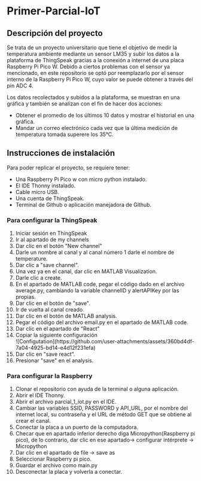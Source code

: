 # Primer-Parcial-IoT
## Descripción del proyecto
Se trata de un proyecto universitario que tiene el objetivo de medir la temperatura ambiente mediante un sensor LM35 y subir los datos a la plataforma de ThingSpeak gracias a la conexión a internet de una placa Raspberry Pi Pico W.
Debido a ciertos problemas con el sensor ya mencionado, en este repositorio se optó por reemplazarlo por el sensor interno de la Raspberry Pi Pico W, cuyo valor se puede obtener a través del pin ADC 4.

Los datos recolectados y subidos a la plataforma, se muestran en una gráfica y también se analizan con el fin de hacer dos acciones:
<ul>
  <li>Obtener el promedio de los últimos 10 datos y mostrar el historial en una gráfica.</li>
  <li>Mandar un correo electrónico cada vez que la última medición de temperatura tomada superere los 35°C.</li>
</ul>

## Instrucciones de instalación
Para poder replicar el proyecto, se requiere tener:
<ul>
  <li>Una Raspberry Pi Pico w con micro python instalado. </li>
  <li>El IDE Thonny instalado.</li>
  <li>Cable micro USB.</li>
  <li>Una cuenta de ThingSpeak.</li>
  <li>Terminal de Github o aplicación manejadora de Github.</li>
</ul>

### Para configurar la ThingSpeak
<ol>
  <li>Iniciar sesión en ThingSpeak</li>
  <li>Ir al apartado de my channels</li>
  <li>Dar clic en el botón "New channel"</li>
  <li>Darle un nombre al canal y al canal número 1 darle el nombre de temperature.</li>
  <li>Dar clic a "save channel".</li>
  <li>Una vez ya en el canal, dar clic en MATLAB Visualization.</li>
  <li>Darle clic a create.</li>
  <li>En el apartado de MATLAB code, pegar el código dado en el archivo average.py, cambiando la variable channelID y alertAPIKey por las propias.</li>
  <li>Dar clic en el botón de "save".</li>
  <li>Ir de vuelta al canal creado.</li>
  <li>Dar clic en el botón de MATLAB analysis.</li>
  <li>Pegar el código del archivo email.py en el apartado de MATLAB code.</li>
  <li>Dar clic en el apartado de "React"</li>
  <li>Copiar la siguiente configuración</li>
  ![Configutation](https://github.com/user-attachments/assets/360bd4df-7a04-4925-bd14-e4d12f231efa)
  <li>Dar clic en "save react".</li>
  <li>Presionar "save" en el analysis.</li>

</ol>

### Para configurar la Raspberry
<ol>
  <li>Clonar el repositorio con ayuda de la terminal o alguna aplicación. </li>
  <li>Abrir el IDE Thonny.</li>
  <li>Abrir el archivo parcial_1_iot.py en el IDE.</li>
  <li>Cambiar las variables SSID, PASSWORD y API_URL, por el nombre del internet local, su contraseña y el URL de método GET que se obtiene al crear el canal.</li>
  <li>Conectar la placa a un puerto de la computadora.</li>
  <li>Checar que en apartado inferior derecho diga Micropython(Raspberry pi pico), de lo contrario, dar clic en ese apartado-> configurar intérprete -> Micropython</li>
  <li>Dar clic en el apartado de file -> save as</li>
  <li>Seleccionar Raspberry pi pico.</li>
  <li>Guardar el archivo como main.py</li>
  <li>Desconectar la placa y volverla a conectar.</li>
</ol>


